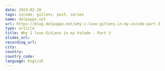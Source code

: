 ```yaml
---
date: 2023-02-28
tags: vscode, gitlens, post, series
name: delpuppo.net
url: https://blog.delpuppo.net/why-i-love-gitlens-in-my-vscode-part-3
type: article
title: Why I love GitLens in my VsCode - Part 3
slides_url:
recording_url:
city:
country:
country_code:
language: English
---
```

